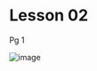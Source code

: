 # Lesson 02

Pg 1

![image](https://github.com/bbauska/essential-css-libraries-for-web-designers-2020/assets/41387907/a7892794-eb72-42e4-b26d-bf4d29747a66)
